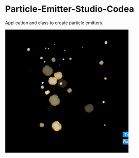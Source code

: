 # Particle-Emitter-Studio-Codea

Application and class to create particle emitters.

![image](./Icon@2x.png)

